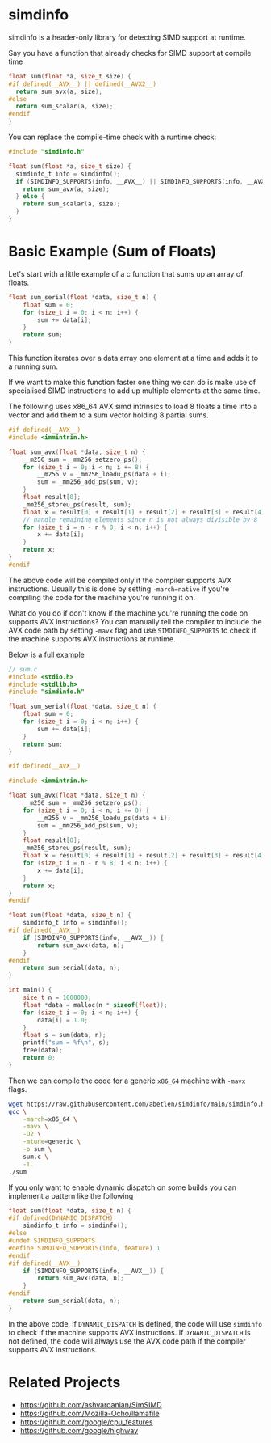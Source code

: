 # simdinfo

simdinfo is a header-only library for detecting SIMD support at runtime.

Say you have a function that already checks for SIMD support at compile time

```c
float sum(float *a, size_t size) {
#if defined(__AVX__) || defined(__AVX2__)
  return sum_avx(a, size);
#else
  return sum_scalar(a, size);
#endif
}
```

You can replace the compile-time check with a runtime check:

```c
#include "simdinfo.h"

float sum(float *a, size_t size) {
  simdinfo_t info = simdinfo();
  if (SIMDINFO_SUPPORTS(info, __AVX__) || SIMDINFO_SUPPORTS(info, __AVX2__)) {
    return sum_avx(a, size);
  } else {
    return sum_scalar(a, size);
  }
}
```

# Basic Example (Sum of Floats)

Let's start with a little example of a c function that sums up an array of floats.

```c
float sum_serial(float *data, size_t n) {
    float sum = 0;
    for (size_t i = 0; i < n; i++) {
        sum += data[i];
    }
    return sum;
}
```

This function iterates over a data array one element at a time and adds it to a running sum.

If we want to make this function faster one thing we can do is make use of specialised SIMD instructions to add up multiple elements at the same time.

The following uses x86_64 AVX simd intrinsics to load 8 floats a time into a vector and add them to a sum vector holding 8 partial sums.

```c
#if defined(__AVX__)
#include <immintrin.h>

float sum_avx(float *data, size_t n) {
    __m256 sum = _mm256_setzero_ps();
    for (size_t i = 0; i < n; i += 8) {
        __m256 v = _mm256_loadu_ps(data + i);
        sum = _mm256_add_ps(sum, v);
    }
    float result[8];
    _mm256_storeu_ps(result, sum);
    float x = result[0] + result[1] + result[2] + result[3] + result[4] + result[5] + result[6] + result[7];
    // handle remaining elements since n is not always divisible by 8
    for (size_t i = n - n % 8; i < n; i++) {
        x += data[i];
    }
    return x;
}
#endif
```

The above code will be compiled only if the compiler supports AVX instructions. Usually this is done by setting `-march=native` if you're compiling the code for the machine you're running it on.

What do you do if don't know if the machine you're running the code on supports AVX instructions? You can manually tell the compiler to include the AVX code path by setting `-mavx` flag and use `SIMDINFO_SUPPORTS` to check if the machine supports AVX instructions at runtime.

Below is a full example

```c
// sum.c
#include <stdio.h>
#include <stdlib.h>
#include "simdinfo.h"

float sum_serial(float *data, size_t n) {
    float sum = 0;
    for (size_t i = 0; i < n; i++) {
        sum += data[i];
    }
    return sum;
}

#if defined(__AVX__)

#include <immintrin.h>

float sum_avx(float *data, size_t n) {
    __m256 sum = _mm256_setzero_ps();
    for (size_t i = 0; i < n; i += 8) {
        __m256 v = _mm256_loadu_ps(data + i);
        sum = _mm256_add_ps(sum, v);
    }
    float result[8];
    _mm256_storeu_ps(result, sum);
    float x = result[0] + result[1] + result[2] + result[3] + result[4] + result[5] + result[6] + result[7];
    for (size_t i = n - n % 8; i < n; i++) {
        x += data[i];
    }
    return x;
}
#endif

float sum(float *data, size_t n) {
    simdinfo_t info = simdinfo();
#if defined(__AVX__)
    if (SIMDINFO_SUPPORTS(info, __AVX__)) {
        return sum_avx(data, n);
    }
#endif
    return sum_serial(data, n);
}

int main() {
    size_t n = 1000000;
    float *data = malloc(n * sizeof(float));
    for (size_t i = 0; i < n; i++) {
        data[i] = 1.0;
    }
    float s = sum(data, n);
    printf("sum = %f\n", s);
    free(data);
    return 0;
}
```

Then we can compile the code for a generic `x86_64` machine with `-mavx` flags.

```bash
wget https://raw.githubusercontent.com/abetlen/simdinfo/main/simdinfo.h
gcc \
    -march=x86_64 \
    -mavx \
    -O2 \
    -mtune=generic \
    -o sum \
    sum.c \
    -I.
./sum
```

If you only want to enable dynamic dispatch on some builds you can implement a pattern like the following

```c
float sum(float *data, size_t n) {
#if defined(DYNAMIC_DISPATCH)
    simdinfo_t info = simdinfo();
#else
#undef SIMDINFO_SUPPORTS
#define SIMDINFO_SUPPORTS(info, feature) 1
#endif
#if defined(__AVX__)
    if (SIMDINFO_SUPPORTS(info, __AVX__)) {
        return sum_avx(data, n);
    }
#endif
    return sum_serial(data, n);
}
```

In the above code, if `DYNAMIC_DISPATCH` is defined, the code will use `simdinfo` to check if the machine supports AVX instructions. If `DYNAMIC_DISPATCH` is not defined, the code will always use the AVX code path if the compiler supports AVX instructions.

# Related Projects

- https://github.com/ashvardanian/SimSIMD
- https://github.com/Mozilla-Ocho/llamafile
- https://github.com/google/cpu_features
- https://github.com/google/highway
